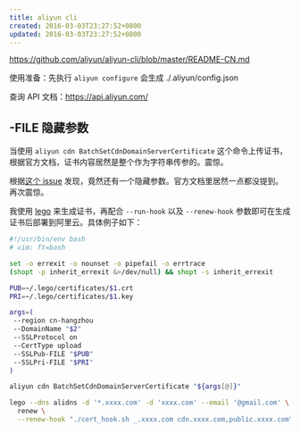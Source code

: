 ```yaml
---
title: aliyun cli
created: 2016-03-03T23:27:52+0800
updated: 2016-03-03T23:27:52+0800
---
```



https://github.com/aliyun/aliyun-cli/blob/master/README-CN.md

使用准备：先执行 `aliyun configure` 会生成 ./.aliyun/config.json

查询 API 文档：https://api.aliyun.com/

## -FILE 隐藏参数

当使用 `aliyun cdn BatchSetCdnDomainServerCertificate` 这个命令上传证书，根据官方文档，证书内容居然是整个作为字符串传参的。震惊。

根据[这个 issue](https://github.com/aliyun/aliyun-cli/issues/298) 发现，竟然还有一个隐藏参数。官方文档里居然一点都没提到。再次震惊。

我使用 [lego](https://github.com/go-acme/lego) 来生成证书，再配合 `--run-hook` 以及 `--renew-hook` 参数即可在生成证书后部署到阿里云。具体例子如下：

```sh
#!/usr/bin/env bash
# vim: ft=bash

set -o errexit -o nounset -o pipefail -o errtrace
(shopt -p inherit_errexit &>/dev/null) && shopt -s inherit_errexit

PUB=~/.lego/certificates/$1.crt
PRI=~/.lego/certificates/$1.key

args=(
 --region cn-hangzhou
 --DomainName "$2"
 --SSLProtocol on
 --CertType upload
 --SSLPub-FILE "$PUB"
 --SSLPri-FILE "$PRI"
)

aliyun cdn BatchSetCdnDomainServerCertificate "${args[@]}"
```

```sh
lego --dns alidns -d '*.xxxx.com' -d 'xxxx.com' --email '@gmail.com' \
  renew \
  --renew-hook "./cert_hook.sh _.xxxx.com cdn.xxxx.com,public.xxxx.com"
```

